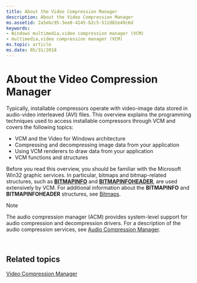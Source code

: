 ```yaml
---
title: About the Video Compression Manager
description: About the Video Compression Manager
ms.assetid: 2a5ebc95-3ee8-4145-b2c5-512d82e49c6d
keywords:
- Windows multimedia,video compression manager (VCM)
- multimedia,video compression manager (VCM)
ms.topic: article
ms.date: 05/31/2018
---
```


# About the Video Compression Manager

Typically, installable compressors operate with video-image data stored in audio-video interleaved (AVI) files. This overview explains the programming techniques used to access installable compressors through VCM and covers the following topics:

-   VCM and the Video for Windows architecture
-   Compressing and decompressing image data from your application
-   Using VCM renderers to draw data from your application
-   VCM functions and structures

Before you read this overview, you should be familiar with the Microsoft Win32 graphic services. In particular, bitmaps and bitmap-related structures, such as [**BITMAPINFO**](https://docs.microsoft.com/windows/win32/api/wingdi/ns-wingdi-bitmapinfo) and [**BITMAPINFOHEADER**](https://docs.microsoft.com/windows/win32/api/wingdi/ns-wingdi-bitmapinfoheader), are used extensively by VCM. For additional information about the **BITMAPINFO** and **BITMAPINFOHEADER** structures, see [Bitmaps](https://msdn.microsoft.com/library/ms532349.aspx).

> [!Note]  
> The audio compression manager (ACM) provides system-level support for audio compression and decompression drivers. For a description of the audio compression services, see [Audio Compression Manager](audio-compression-manager.md).

 

## Related topics

<dl> <dt>

[Video Compression Manager](video-compression-manager.md)
</dt> </dl>

 

 




